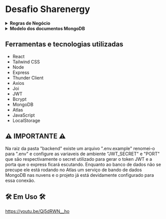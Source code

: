 <h1>Desafio Sharenergy</h1>

<details>
 <summary><strong>Regras de Negócio</strong></summary><br />
  <li><strong>A página inicial da aplicação deve ser uma Login Page</strong></li>
    <br />
  <li>
    <strong>
      O usuário deve ser capaz de se autenticar utilizando o username desafiosharenergy 
      e password sh@r3n3rgy, também, deve existir a possibilidade do usuário utilizar o 
      remember me para realizar logins automáticos, sem a necessidade de digitar username e 
      password após o primeiro acesso.
    </strong>
  </li>
    <br />
  <li>
    <strong>
    Após o Login, a página principal deve conter uma listagem de usuários gerada a partir da 
    api Random User Generator, a lista deve conter a foto do usuário, nome completo, email, 
    username e idade. Além disso, os requests devem ser páginados, porém, é de critério do 
    participante do desafio a quantidade de resultados a serem exibidos por página e variações para o mesmo. 
    Também, deve haver uma search para buscar usuários por nome, email ou username.
    </strong>
  </li>
    <br />
  <li>
    <strong>
    Após o Login, a página principal deve conter uma listagem de usuários gerada a partir da api <a href="https://randomuser.me/api/">Random User Generator</a>, a lista deve conter a foto do usuário, nome completo, email, username e idade. Além disso, os requests devem ser páginados, porém, é de critério do participante do desafio a quantidade de resultados a serem exibidos por página e variações para o mesmo. Também, deve haver uma search para buscar usuários por nome, email ou username.
    </strong>
  </li>
    <br />
  <li>
    <strong>
    Em uma segunda página, o usuário deve ser capaz de selecionar um status code http qualquer, e, após a seleção, deve ser retornada uma imagem da api <a href="https://http.cat/">HTTP Cat</a> relacionada ao status escolhido, caso não exista tal imagem, deve ser retornada uma imagem de not found à critério de escolha do participante do desafio.
    </strong>
  </li>
    <br />
  <li>
    <strong>
    Em uma terceira página, deve haver um botão de refresh que, ao ser clicado, deve retornar uma imagem aleatória da api <a href="https://random.dog/">Random Dog</a>. 
    </strong>
  </li>
    <br />
  <li>
    <strong>
    Em uma quarta página, deve haver uma lista de clientes, através da qual o usuário deve ser capaz de cadastrar novos clientes, visualizar informações de um cliente específico, atualizar um cliente e deletar clientes. O cadastro deve possuir nome, email, telefone, endereço e cpf.
    </strong>
  </li>
    <br />
</details>

<details>
 <summary><strong>Modelo dos documentos MongoDB</strong></summary><br />
 <img src="https://github.com/SHARENERGY-OFICIAL/desafio-sharenergy-2023-01/blob/7fc8a7af42a145a5fde0e0187e5e07c7c48498b2/backend/modelo-mongoDb.png?raw=true" alt="modelo-mongoDB">
</details>

<h2>Ferramentas e tecnologias utilizadas</h2>
<ul>
  <li>React</li>
  <li>Tailwind CSS</li>
  <li>Node</li>
  <li>Express</li>
  <li>Thunder Client</li>
  <li>Axios</li>
  <li>Joi</li>
  <li>JWT</li>
  <li>Bcrypt</li>
  <li>MongoDB</li>
  <li>Atlas</li>
  <li>JavaScript</li>
  <li>LocalStorage</li>
</ul>

<h2>⚠️ IMPORTANTE ⚠️</h2>
<p>Na raiz da pasta "backend" existe um arquivo ".env.example" renomei-o para ".env" 
e configure as variaveis de ambiente "JWT_SECRET" e "PORT" que são respectivamente
o secret utilizado para gerar o token JWT e a porta que o express ficará escutando.
Enquanto ao banco de dados não se precupe ele está rodando no Atlas um serviço de bando de dados 
MongoDB nas nuvens e o projeto já está devidamente configurado para essa conexão.
</p>


<h2>🛠 Em Uso 🛠</h2>

https://youtu.be/Qj5dRWN__ho
